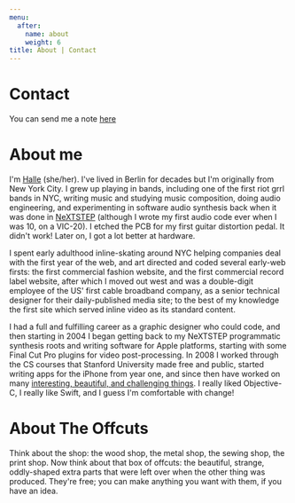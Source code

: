 ```yaml
---
menu:
  after:
    name: about
    weight: 6
title: About | Contact
---
```


# Contact
You can send me a note [here](mailto:%63%6F%72%64%69%61%6C%2E%61%72%74%32%36%33%32%40%66%61%73%74%6D%61%69%6C%2E%63%6F%6D?subject=Via%20The%20Offcuts%20contact%20form)

# About me

I'm [Halle](https://www.twitter.com/hallewinkler) (she/her). I've lived in Berlin for decades but I'm originally from New York City. I grew up playing in bands, including one of the first riot grrl bands in NYC, writing music and studying music composition, doing audio engineering, and experimenting in software audio synthesis back when it was done in [NeXTSTEP](https://en.wikipedia.org/wiki/NeXTSTEP) (although I wrote my first audio code ever when I was 10, on a VIC-20). I etched the PCB for my first guitar distortion pedal. It didn't work! Later on, I got a lot better at hardware.

I spent early adulthood inline-skating around NYC helping companies deal with the first year of the web, and art directed and coded several early-web firsts: the first commercial fashion website, and the first commercial record label website, after which I moved out west and was a double-digit employee of the US' first cable broadband company, as a senior technical designer for their daily-published media site; to the best of my knowledge the first site which served inline video as its standard content.

I had a full and fulfilling career as a graphic designer who could code, and then starting in 2004 I began getting back to my NeXTSTEP programmatic synthesis roots and writing software for Apple platforms, starting with some Final Cut Pro plugins for video post-processing. In 2008 I worked through the CS courses that Stanford University made free and public, started writing apps for the iPhone from year one, and since then have worked on many [interesting, beautiful, and challenging things](https://www.linkedin.com/in/hallewinkler/details/experience/). I really liked Objective-C, I really like Swift, and I guess I'm comfortable with change!

# About The Offcuts

Think about the shop: the wood shop, the metal shop, the sewing shop, the print shop. Now think about that box of offcuts: the beautiful, strange, oddly-shaped extra parts that were left over when the other thing was produced. They're free; you can make anything you want with them, if you have an idea.
